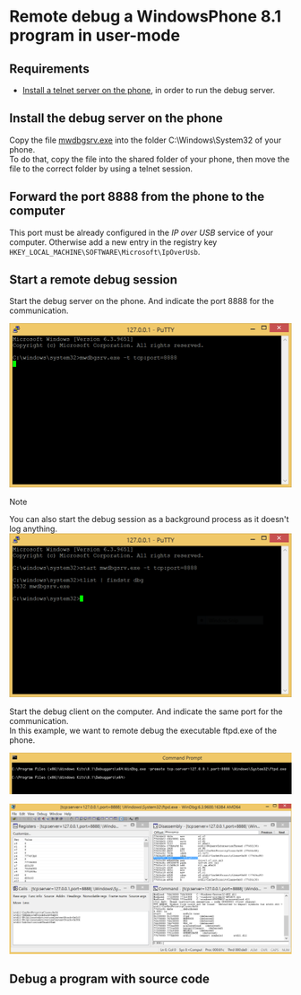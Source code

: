# Remote debug a WindowsPhone 8.1 program in user-mode

## Requirements

- [Install a telnet server on the phone](../telnetOverUsb/README.md), in order to run the debug server.

## Install the debug server on the phone

Copy the file [mwdbgsrv.exe](mwdbgsrv.exe) into the folder C:\Windows\System32 of your phone.  
To do that, copy the file into the shared folder of your phone, then move the file to the correct folder by using a telnet session.  

## Forward the port 8888 from the phone to the computer

This port must be already configured in the _IP over USB_ service  of your computer. Otherwise add a new entry in the registry key `HKEY_LOCAL_MACHINE\SOFTWARE\Microsoft\IpOverUsb`.  

## Start a remote debug session

Start the debug server on the phone. And indicate the port 8888 for the communication.  

![debugServer](Capture01A.PNG)

> [!NOTE]
> You can also start the debug session as a background process as it doesn't log anything.
> ![debugServer](Capture01B.PNG)


Start the debug client on the computer. And indicate the same port for the communication.  
In this example, we want to remote debug the executable ftpd.exe of the phone.  

![debugClient](Capture02.PNG)

![debugSession](Capture03.PNG)

## Debug a program with source code


